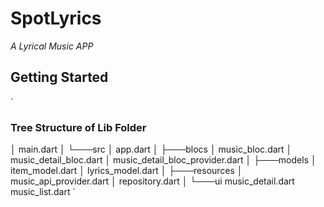 # SpotLyrics
*A Lyrical Music APP*

## Getting Started

`
### Tree Structure of Lib Folder
│   main.dart
│
└───src
    │   app.dart
    │
    ├───blocs
    │       music_bloc.dart
    │       music_detail_bloc.dart
    │       music_detail_bloc_provider.dart
    │
    ├───models
    │       item_model.dart
    │       lyrics_model.dart
    │
    ├───resources
    │       music_api_provider.dart
    │       repository.dart
    │
    └───ui
            music_detail.dart
            music_list.dart
`